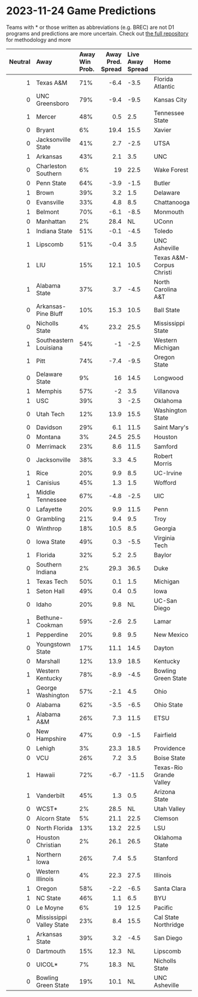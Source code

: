 # 2023-11-24 Game Predictions
Teams with * or those written as abbreviations (e.g. BREC) are not D1 programs and predictions are more uncertain. Check out [the full repository](https://github.com/grdavis/college-basketball-elo) for methodology and more

|   Neutral | Away                     | Away Win Prob.   |   Away Pred. Spread | Live Away Spread   | Home                     | Home Win Prob.   |   Home Pred. Spread |
|----------:|:-------------------------|:-----------------|--------------------:|:-------------------|:-------------------------|:-----------------|--------------------:|
|         1 | Texas A&M                | 71%              |                -6.4 | -3.5               | Florida Atlantic         | 29%              |                 6.4 |
|         0 | UNC Greensboro           | 79%              |                -9.4 | -9.5               | Kansas City              | 21%              |                 9.4 |
|         1 | Mercer                   | 48%              |                 0.5 | 2.5                | Tennessee State          | 52%              |                -0.5 |
|         0 | Bryant                   | 6%               |                19.4 | 15.5               | Xavier                   | 94%              |               -19.4 |
|         0 | Jacksonville State       | 41%              |                 2.7 | -2.5               | UTSA                     | 59%              |                -2.7 |
|         1 | Arkansas                 | 43%              |                 2.1 | 3.5                | UNC                      | 57%              |                -2.1 |
|         0 | Charleston Southern      | 6%               |                19   | 22.5               | Wake Forest              | 94%              |               -19   |
|         0 | Penn State               | 64%              |                -3.9 | -1.5               | Butler                   | 36%              |                 3.9 |
|         1 | Brown                    | 39%              |                 3.2 | 1.5                | Delaware                 | 61%              |                -3.2 |
|         0 | Evansville               | 33%              |                 4.8 | 8.5                | Chattanooga              | 67%              |                -4.8 |
|         1 | Belmont                  | 70%              |                -6.1 | -8.5               | Monmouth                 | 30%              |                 6.1 |
|         0 | Manhattan                | 2%               |                28.4 | NL                 | UConn                    | 98%              |               -28.4 |
|         1 | Indiana State            | 51%              |                -0.1 | -4.5               | Toledo                   | 49%              |                 0.1 |
|         1 | Lipscomb                 | 51%              |                -0.4 | 3.5                | UNC Asheville            | 49%              |                 0.4 |
|         1 | LIU                      | 15%              |                12.1 | 10.5               | Texas A&M-Corpus Christi | 85%              |               -12.1 |
|         1 | Alabama State            | 37%              |                 3.7 | -4.5               | North Carolina A&T       | 63%              |                -3.7 |
|         0 | Arkansas-Pine Bluff      | 10%              |                15.3 | 10.5               | Ball State               | 90%              |               -15.3 |
|         0 | Nicholls State           | 4%               |                23.2 | 25.5               | Mississippi State        | 96%              |               -23.2 |
|         1 | Southeastern Louisiana   | 54%              |                -1   | -2.5               | Western Michigan         | 46%              |                 1   |
|         1 | Pitt                     | 74%              |                -7.4 | -9.5               | Oregon State             | 26%              |                 7.4 |
|         0 | Delaware State           | 9%               |                16   | 14.5               | Longwood                 | 91%              |               -16   |
|         1 | Memphis                  | 57%              |                -2   | 3.5                | Villanova                | 43%              |                 2   |
|         1 | USC                      | 39%              |                 3   | -2.5               | Oklahoma                 | 61%              |                -3   |
|         0 | Utah Tech                | 12%              |                13.9 | 15.5               | Washington State         | 88%              |               -13.9 |
|         0 | Davidson                 | 29%              |                 6.1 | 11.5               | Saint Mary's             | 71%              |                -6.1 |
|         0 | Montana                  | 3%               |                24.5 | 25.5               | Houston                  | 97%              |               -24.5 |
|         0 | Merrimack                | 23%              |                 8.6 | 11.5               | Samford                  | 77%              |                -8.6 |
|         0 | Jacksonville             | 38%              |                 3.3 | 4.5                | Robert Morris            | 62%              |                -3.3 |
|         1 | Rice                     | 20%              |                 9.9 | 8.5                | UC-Irvine                | 80%              |                -9.9 |
|         1 | Canisius                 | 45%              |                 1.3 | 1.5                | Wofford                  | 55%              |                -1.3 |
|         1 | Middle Tennessee         | 67%              |                -4.8 | -2.5               | UIC                      | 33%              |                 4.8 |
|         0 | Lafayette                | 20%              |                 9.9 | 11.5               | Penn                     | 80%              |                -9.9 |
|         0 | Grambling                | 21%              |                 9.4 | 9.5                | Troy                     | 79%              |                -9.4 |
|         0 | Winthrop                 | 18%              |                10.5 | 8.5                | Georgia                  | 82%              |               -10.5 |
|         0 | Iowa State               | 49%              |                 0.3 | -5.5               | Virginia Tech            | 51%              |                -0.3 |
|         1 | Florida                  | 32%              |                 5.2 | 2.5                | Baylor                   | 68%              |                -5.2 |
|         0 | Southern Indiana         | 2%               |                29.3 | 36.5               | Duke                     | 98%              |               -29.3 |
|         1 | Texas Tech               | 50%              |                 0.1 | 1.5                | Michigan                 | 50%              |                -0.1 |
|         1 | Seton Hall               | 49%              |                 0.4 | 0.5                | Iowa                     | 51%              |                -0.4 |
|         0 | Idaho                    | 20%              |                 9.8 | NL                 | UC-San Diego             | 80%              |                -9.8 |
|         1 | Bethune-Cookman          | 59%              |                -2.6 | 2.5                | Lamar                    | 41%              |                 2.6 |
|         1 | Pepperdine               | 20%              |                 9.8 | 9.5                | New Mexico               | 80%              |                -9.8 |
|         0 | Youngstown State         | 17%              |                11.1 | 14.5               | Dayton                   | 83%              |               -11.1 |
|         0 | Marshall                 | 12%              |                13.9 | 18.5               | Kentucky                 | 88%              |               -13.9 |
|         1 | Western Kentucky         | 78%              |                -8.9 | -4.5               | Bowling Green State      | 22%              |                 8.9 |
|         1 | George Washington        | 57%              |                -2.1 | 4.5                | Ohio                     | 43%              |                 2.1 |
|         0 | Alabama                  | 62%              |                -3.5 | -6.5               | Ohio State               | 38%              |                 3.5 |
|         1 | Alabama A&M              | 26%              |                 7.3 | 11.5               | ETSU                     | 74%              |                -7.3 |
|         0 | New Hampshire            | 47%              |                 0.9 | -1.5               | Fairfield                | 53%              |                -0.9 |
|         0 | Lehigh                   | 3%               |                23.3 | 18.5               | Providence               | 97%              |               -23.3 |
|         0 | VCU                      | 26%              |                 7.2 | 3.5                | Boise State              | 74%              |                -7.2 |
|         1 | Hawaii                   | 72%              |                -6.7 | -11.5              | Texas-Rio Grande Valley  | 28%              |                 6.7 |
|         1 | Vanderbilt               | 45%              |                 1.3 | 0.5                | Arizona State            | 55%              |                -1.3 |
|         0 | WCST*                    | 2%               |                28.5 | NL                 | Utah Valley              | 98%              |               -28.5 |
|         0 | Alcorn State             | 5%               |                21.1 | 22.5               | Clemson                  | 95%              |               -21.1 |
|         0 | North Florida            | 13%              |                13.2 | 22.5               | LSU                      | 87%              |               -13.2 |
|         0 | Houston Christian        | 2%               |                26.1 | 26.5               | Oklahoma State           | 98%              |               -26.1 |
|         1 | Northern Iowa            | 26%              |                 7.4 | 5.5                | Stanford                 | 74%              |                -7.4 |
|         0 | Western Illinois         | 4%               |                22.3 | 27.5               | Illinois                 | 96%              |               -22.3 |
|         1 | Oregon                   | 58%              |                -2.2 | -6.5               | Santa Clara              | 42%              |                 2.2 |
|         1 | NC State                 | 46%              |                 1.1 | 6.5                | BYU                      | 54%              |                -1.1 |
|         0 | Le Moyne                 | 6%               |                19   | 12.5               | Pacific                  | 94%              |               -19   |
|         0 | Mississippi Valley State | 23%              |                 8.4 | 15.5               | Cal State Northridge     | 77%              |                -8.4 |
|         1 | Arkansas State           | 39%              |                 3.2 | -4.5               | San Diego                | 61%              |                -3.2 |
|         0 | Dartmouth                | 15%              |                12.3 | NL                 | Lipscomb                 | 85%              |               -12.3 |
|         0 | UICOL*                   | 7%               |                18.3 | NL                 | Nicholls State           | 93%              |               -18.3 |
|         0 | Bowling Green State      | 19%              |                10.1 | NL                 | UNC Asheville            | 81%              |               -10.1 |